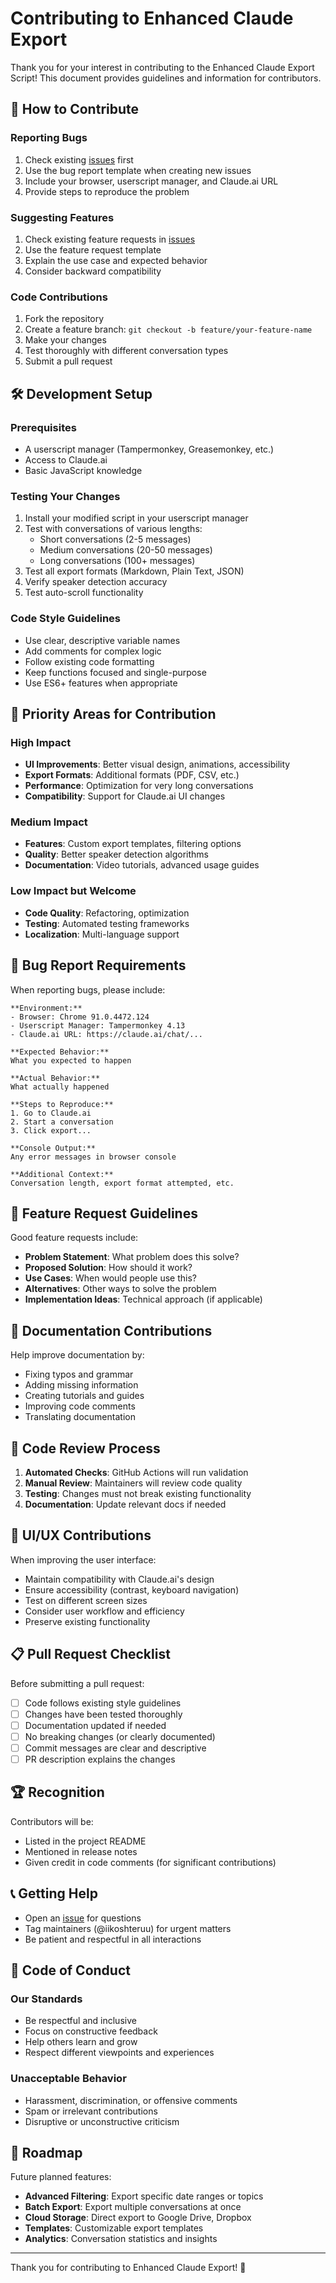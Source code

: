 # Contributing to Enhanced Claude Export

Thank you for your interest in contributing to the Enhanced Claude Export Script! This document provides guidelines and information for contributors.

## 🚀 How to Contribute

### Reporting Bugs
1. Check existing [issues](https://github.com/iikoshteruu/enhanced-claude-export/issues) first
2. Use the bug report template when creating new issues
3. Include your browser, userscript manager, and Claude.ai URL
4. Provide steps to reproduce the problem

### Suggesting Features
1. Check existing feature requests in [issues](https://github.com/iikoshteruu/enhanced-claude-export/issues)
2. Use the feature request template
3. Explain the use case and expected behavior
4. Consider backward compatibility

### Code Contributions
1. Fork the repository
2. Create a feature branch: `git checkout -b feature/your-feature-name`
3. Make your changes
4. Test thoroughly with different conversation types
5. Submit a pull request

## 🛠 Development Setup

### Prerequisites
- A userscript manager (Tampermonkey, Greasemonkey, etc.)
- Access to Claude.ai
- Basic JavaScript knowledge

### Testing Your Changes
1. Install your modified script in your userscript manager
2. Test with conversations of various lengths:
   - Short conversations (2-5 messages)
   - Medium conversations (20-50 messages)
   - Long conversations (100+ messages)
3. Test all export formats (Markdown, Plain Text, JSON)
4. Verify speaker detection accuracy
5. Test auto-scroll functionality

### Code Style Guidelines
- Use clear, descriptive variable names
- Add comments for complex logic
- Follow existing code formatting
- Keep functions focused and single-purpose
- Use ES6+ features when appropriate

## 🎯 Priority Areas for Contribution

### High Impact
- **UI Improvements**: Better visual design, animations, accessibility
- **Export Formats**: Additional formats (PDF, CSV, etc.)
- **Performance**: Optimization for very long conversations
- **Compatibility**: Support for Claude.ai UI changes

### Medium Impact
- **Features**: Custom export templates, filtering options
- **Quality**: Better speaker detection algorithms
- **Documentation**: Video tutorials, advanced usage guides

### Low Impact but Welcome
- **Code Quality**: Refactoring, optimization
- **Testing**: Automated testing frameworks
- **Localization**: Multi-language support

## 🐛 Bug Report Requirements

When reporting bugs, please include:

```
**Environment:**
- Browser: Chrome 91.0.4472.124
- Userscript Manager: Tampermonkey 4.13
- Claude.ai URL: https://claude.ai/chat/...

**Expected Behavior:**
What you expected to happen

**Actual Behavior:**
What actually happened

**Steps to Reproduce:**
1. Go to Claude.ai
2. Start a conversation
3. Click export...

**Console Output:**
Any error messages in browser console

**Additional Context:**
Conversation length, export format attempted, etc.
```

## 🌟 Feature Request Guidelines

Good feature requests include:
- **Problem Statement**: What problem does this solve?
- **Proposed Solution**: How should it work?
- **Use Cases**: When would people use this?
- **Alternatives**: Other ways to solve the problem
- **Implementation Ideas**: Technical approach (if applicable)

## 📝 Documentation Contributions

Help improve documentation by:
- Fixing typos and grammar
- Adding missing information
- Creating tutorials and guides
- Improving code comments
- Translating documentation

## 🔧 Code Review Process

1. **Automated Checks**: GitHub Actions will run validation
2. **Manual Review**: Maintainers will review code quality
3. **Testing**: Changes must not break existing functionality
4. **Documentation**: Update relevant docs if needed

## 🎨 UI/UX Contributions

When improving the user interface:
- Maintain compatibility with Claude.ai's design
- Ensure accessibility (contrast, keyboard navigation)
- Test on different screen sizes
- Consider user workflow and efficiency
- Preserve existing functionality

## 📋 Pull Request Checklist

Before submitting a pull request:
- [ ] Code follows existing style guidelines
- [ ] Changes have been tested thoroughly
- [ ] Documentation updated if needed
- [ ] No breaking changes (or clearly documented)
- [ ] Commit messages are clear and descriptive
- [ ] PR description explains the changes

## 🏆 Recognition

Contributors will be:
- Listed in the project README
- Mentioned in release notes
- Given credit in code comments (for significant contributions)

## 📞 Getting Help

- Open an [issue](https://github.com/iikoshteruu/enhanced-claude-export/issues) for questions
- Tag maintainers (@iikoshteruu) for urgent matters
- Be patient and respectful in all interactions

## 📜 Code of Conduct

### Our Standards
- Be respectful and inclusive
- Focus on constructive feedback
- Help others learn and grow
- Respect different viewpoints and experiences

### Unacceptable Behavior
- Harassment, discrimination, or offensive comments
- Spam or irrelevant contributions
- Disruptive or unconstructive criticism

## 🎯 Roadmap

Future planned features:
- **Advanced Filtering**: Export specific date ranges or topics
- **Batch Export**: Export multiple conversations at once
- **Cloud Storage**: Direct export to Google Drive, Dropbox
- **Templates**: Customizable export templates
- **Analytics**: Conversation statistics and insights

---

Thank you for contributing to Enhanced Claude Export! 🚀
